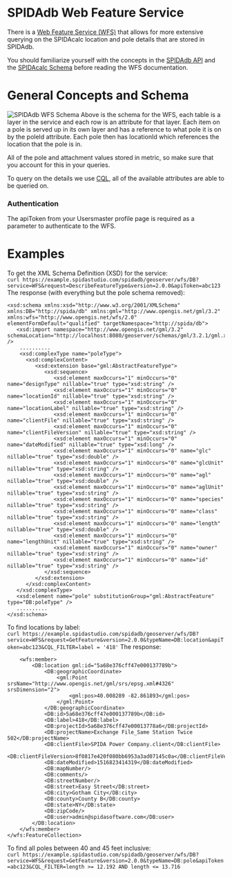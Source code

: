 SPIDAdb Web Feature Service
===========
There is a [Web Feature Service (WFS)](http://www.opengeospatial.org/standards/wfs) that allows for more extensive querying on the SPIDAcalc location and pole details that are stored in SPIDAdb.

You should familiarize yourself with the concepts in the [SPIDAdb API](apis/spidadbAPI.md) and the [SPIDAcalc Schema](https://github.com/spidasoftware/schema/tree/master/resources/schema/spidacalc/calc) before reading the WFS documentation. 

# General Concepts and Schema
![SPIDAdb WFS Schema](https://raw.githubusercontent.com/spidasoftware/schema/master/resources/schema/spidamin/asset/DbWFSSchema.png)
Above is the schema for the WFS, each table is a layer in the service and each row is an attribute for that layer.  Each item on a pole is served up in its own layer and has a reference to what pole it is on by the poleId attribute.  Each pole then has locationId which references the location that the pole is in.

All of the pole and attachment values stored in metric, so make sure that you account for this in your queries.

To query on the details we use [CQL](http://docs.geoserver.org/stable/en/user/tutorials/cql/cql_tutorial.html), all of the available attributes are able to be queried on.

### Authentication
The apiToken from your Usersmaster profile page is required as a parameter to authenticate to the WFS.

# Examples
To get the XML Schema Definition (XSD) for the service:  
```curl https://example.spidastudio.com/spidadb/geoserver/wfs/DB?service=WFS&request=DescribeFeatureType&version=2.0.0&apiToken=abc123```
The response (with everything but the pole schema removed):  
```<?xml version="1.0" encoding="UTF-8"?>
<xsd:schema xmlns:xsd="http://www.w3.org/2001/XMLSchema" xmlns:DB="http://spida/db" xmlns:gml="http://www.opengis.net/gml/3.2" xmlns:wfs="http://www.opengis.net/wfs/2.0" elementFormDefault="qualified" targetNamespace="http://spida/db">
   <xsd:import namespace="http://www.opengis.net/gml/3.2" schemaLocation="http://localhost:8080/geoserver/schemas/gml/3.2.1/gml.xsd" />
    ..........
    <xsd:complexType name="poleType">
      <xsd:complexContent>
         <xsd:extension base="gml:AbstractFeatureType">
            <xsd:sequence>
               <xsd:element maxOccurs="1" minOccurs="0" name="designType" nillable="true" type="xsd:string" />
               <xsd:element maxOccurs="1" minOccurs="0" name="locationId" nillable="true" type="xsd:string" />
               <xsd:element maxOccurs="1" minOccurs="0" name="locationLabel" nillable="true" type="xsd:string" />
               <xsd:element maxOccurs="1" minOccurs="0" name="clientFile" nillable="true" type="xsd:string" />
               <xsd:element maxOccurs="1" minOccurs="0" name="clientFileVersion" nillable="true" type="xsd:string" />
               <xsd:element maxOccurs="1" minOccurs="0" name="dateModified" nillable="true" type="xsd:long" />
               <xsd:element maxOccurs="1" minOccurs="0" name="glc" nillable="true" type="xsd:double" />
               <xsd:element maxOccurs="1" minOccurs="0" name="glcUnit" nillable="true" type="xsd:string" />
               <xsd:element maxOccurs="1" minOccurs="0" name="agl" nillable="true" type="xsd:double" />
               <xsd:element maxOccurs="1" minOccurs="0" name="aglUnit" nillable="true" type="xsd:string" />
               <xsd:element maxOccurs="1" minOccurs="0" name="species" nillable="true" type="xsd:string" />
               <xsd:element maxOccurs="1" minOccurs="0" name="class" nillable="true" type="xsd:string" />
               <xsd:element maxOccurs="1" minOccurs="0" name="length" nillable="true" type="xsd:double" />
               <xsd:element maxOccurs="1" minOccurs="0" name="lengthUnit" nillable="true" type="xsd:string" />
               <xsd:element maxOccurs="1" minOccurs="0" name="owner" nillable="true" type="xsd:string" />
               <xsd:element maxOccurs="1" minOccurs="0" name="id" nillable="true" type="xsd:string" />
            </xsd:sequence>
         </xsd:extension>
      </xsd:complexContent>
   </xsd:complexType>
   <xsd:element name="pole" substitutionGroup="gml:AbstractFeature" type="DB:poleType" />
   ..........
</xsd:schema>
```

To find locations by label:  
```curl https://example.spidastudio.com/spidadb/geoserver/wfs/DB?service=WFS&request=GetFeature&version=2.0.0&typeName=DB:location&apiToken=abc123&CQL_FILTER=label = '418'```
The response:  
```<wfs:FeatureCollection xmlns:xs="http://www.w3.org/2001/XMLSchema" xmlns:wfs="http://www.opengis.net/wfs/2.0" xmlns:DB="http://spida/db" xmlns:gml="http://www.opengis.net/gml/3.2" xmlns:xsi="http://www.w3.org/2001/XMLSchema-instance" numberMatched="4" numberReturned="4" timeStamp="2018-08-20T17:36:59.728Z" xsi:schemaLocation="http://www.opengis.net/gml/3.2 http://localhost:8080/geoserver/schemas/gml/3.2.1/gml.xsd http://spida/db http://localhost:8080/geoserver/wfs?service=WFS&version=2.0.0&request=DescribeFeatureType&typeName=DB%3Alocation http://www.opengis.net/wfs/2.0 http://localhost:8080/geoserver/schemas/wfs/2.0/wfs.xsd">
	<wfs:member>
		<DB:location gml:id="5a68e376cff47e000137789b">
			<DB:geographicCoordinate>
				<gml:Point srsName="http://www.opengis.net/gml/srs/epsg.xml#4326" srsDimension="2">
					<gml:pos>40.008289 -82.861893</gml:pos>
				</gml:Point>
			</DB:geographicCoordinate>
			<DB:id>5a68e376cff47e000137789b</DB:id>
			<DB:label>418</DB:label>
			<DB:projectId>5a68e376cff47e00013778a6</DB:projectId>
			<DB:projectName>Exchange File_Same Station Twice 502</DB:projectName>
			<DB:clientFile>SPIDA Power Company.client</DB:clientFile>
			<DB:clientFileVersion>8f0817e420f080bb6953a3ad07145c0a</DB:clientFileVersion>
			<DB:dateModified>1516823414319</DB:dateModified>
			<DB:mapNumber/>
			<DB:comments/>
			<DB:streetNumber/>
			<DB:street>Easy Street</DB:street>
			<DB:city>Gotham City</DB:city>
			<DB:county>County B</DB:county>
			<DB:state>NY</DB:state>
			<DB:zipCode/>
			<DB:user>admin@spidasoftware.com</DB:user>
		</DB:location>
	</wfs:member>
</wfs:FeatureCollection>
```

To find all poles between 40 and 45 feet inclusive:  
```curl https://example.spidastudio.com/spidadb/geoserver/wfs/DB?service=WFS&request=GetFeature&version=2.0.0&typeName=DB:pole&apiToken=abc123&CQL_FILTER=length >= 12.192 AND length <= 13.716```

